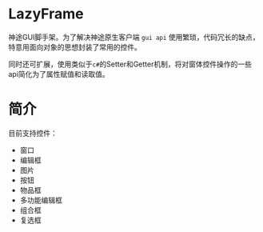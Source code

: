 # LazyFrame

神途GUI脚手架。为了解决神途原生客户端 `gui api` 使用繁琐，代码冗长的缺点，特意用面向对象的思想封装了常用的控件。

同时还可扩展，使用类似于`c#`的Setter和Getter机制，将对窗体控件操作的一些api简化为了属性赋值和读取值。

# 简介

目前支持控件：
- 窗口
- 编辑框
- 图片
- 按钮
- 物品框
- 多功能编辑框
- 组合框
- 复选框

